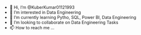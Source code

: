 - 👋 Hi, I’m @KuberKumar01121993
- 👀 I’m interested in Data Engineering
- 🌱 I’m currently learning Pytho, SQL, Power BI, Data Engineering
- 💞️ I’m looking to collaborate on Data Engineering Tasks
- 📫 How to reach me ...

<!---
KuberKumar01121993/KuberKumar01121993 is a ✨ special ✨ repository because its `README.md` (this file) appears on your GitHub profile.
You can click the Preview link to take a look at your changes.
--->
